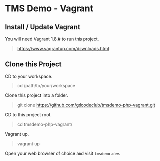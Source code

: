 # TMS Demo - Vagrant 

## Install / Update Vagrant

You will need Vagrant 1.8.# to run this project.

> https://www.vagrantup.com/downloads.html

## Clone this Project

CD to your workspace.

> cd /path/to/your/workspace

Clone this project into a folder.

> git clone https://github.com/gdcodeclub/tmsdemo-php-vagrant.git

CD to this project root.

> cd tmsdemo-php-vagrant/

Vagrant up.

> vagrant up

Open your web browser of choice and visit `tmsdemo.dev`.
